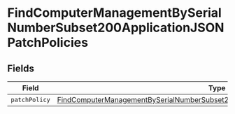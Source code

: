 # FindComputerManagementBySerialNumberSubset200ApplicationJSONPatchPolicies


## Fields

| Field                                                                                                                                                                                                   | Type                                                                                                                                                                                                    | Required                                                                                                                                                                                                | Description                                                                                                                                                                                             |
| ------------------------------------------------------------------------------------------------------------------------------------------------------------------------------------------------------- | ------------------------------------------------------------------------------------------------------------------------------------------------------------------------------------------------------- | ------------------------------------------------------------------------------------------------------------------------------------------------------------------------------------------------------- | ------------------------------------------------------------------------------------------------------------------------------------------------------------------------------------------------------- |
| `patchPolicy`                                                                                                                                                                                           | [FindComputerManagementBySerialNumberSubset200ApplicationJSONPatchPoliciesPatchPolicy](../../models/operations/findcomputermanagementbyserialnumbersubset200applicationjsonpatchpoliciespatchpolicy.md) | :heavy_minus_sign:                                                                                                                                                                                      | N/A                                                                                                                                                                                                     |